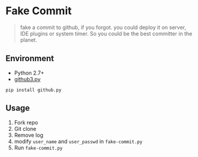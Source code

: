# Fake Commit
> fake a commit to github, if you forgot.
you could deploy it on server, IDE plugins or system timer.
So you could be the best committer in the planet.

## Environment
- Python 2.7+
- [github3.py](https://github3py.readthedocs.org)
```shell
pip install github.py
```

## Usage
1. Fork repo
2. Git clone
3. Remove log
4. modify `user_name` and `user_passwd` in `fake-commit.py`
5. Run `fake-commit.py`
